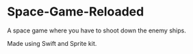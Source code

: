 # Space-Game-Reloaded
A space game where you have to shoot down the enemy ships.

Made using Swift and Sprite kit.
